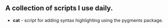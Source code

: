 <h2>A collection of scripts I use daily.</h2>
<ul>
<li><strong>cat</strong> - script for adding syntax highlighting using the pygments package. 
</ul>
